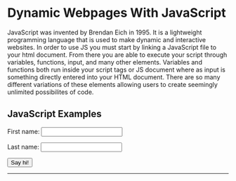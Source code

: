 # Dynamic Webpages With JavaScript

JavaScript was invented by Brendan Eich in 1995. It is a lightweight programming language that is used to make dynamic and interactive websites. In order to use JS you must start by linking a JavaScript file to your html document. From there you are able to execute your script through variables, functions, input, and many other elements. Variables and functions both run inside your script tags or JS document where as input is something directly entered into your HTML document. There are so many different variations of these elements allowing users to create seemingly unlimited possibilites of code.

## JavaScript Examples

<html>
  
<head>
  
  <title>Hello World</title>
  
</head>
  
<body>
  
 
First name: <input id="first_name">
  
Last name: <input id="last_name">
  
<button id="say">Say hi!</button>
  
 
<hr>
  
<div id="result"></div>
  
 
<script>
  
function say_hi() {
  
    var fname = document.getElementById('first_name').value;
  
    var lname = document.getElementById('last_name').value;
 
    var html = 'Hello <b>' + fname + '</b> ' + lname;
 
    document.getElementById('result').innerHTML = html;
}
 
document.getElementById('say').addEventListener('click', say_hi);
</script>
  
 
</body>
  
</html>
